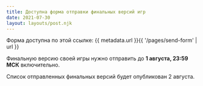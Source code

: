 ```yaml
---
title: Доступна форма отправки финальных версий игр
date: 2021-07-30
layout: layouts/post.njk
---
```


Форма доступна по этой ссылке: {{ metadata.url }}{{ '/pages/send-form' | url }}

Финальную версию своей игры нужно отправить до **1 августа, 23:59 МСК** включительно.

Список отправленных финальных версий будет опубликован 2 августа.

